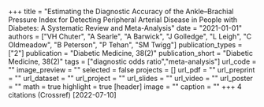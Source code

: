 +++
title = "Estimating the Diagnostic Accuracy of the Ankle–Brachial Pressure Index for Detecting Peripheral Arterial Disease in People with Diabetes: A Systematic Review and Meta-Analysis"
date = "2021-01-01"
authors = ["VH Chuter", "A Searle", "A Barwick", "J Golledge", "L Leigh", "C Oldmeadow", "B Peterson", "P Tehan", "SM Twigg"]
publication_types = ["2"]
publication = "Diabetic Medicine, 38(2)"
publication_short = "Diabetic Medicine, 38(2)"
tags = ["diagnostic odds ratio","meta-analysis"]
url_code = ""
image_preview = ""
selected = false
projects = []
url_pdf = ""
url_preprint = ""
url_dataset = ""
url_project = ""
url_slides = ""
url_video = ""
url_poster = ""
math = true
highlight = true
[header]
image = ""
caption = ""
+++
4 citations (Crossref) [2022-07-10]
